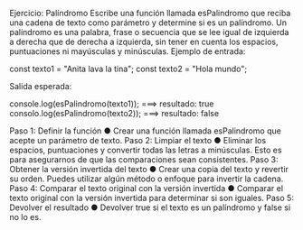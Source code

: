 Ejercicio: Palíndromo
Escribe una función llamada esPalindromo que reciba una cadena de texto como parámetro y
determine si es un palíndromo. Un palíndromo es una palabra, frase o secuencia que se lee igual
de izquierda a derecha que de derecha a izquierda, sin tener en cuenta los espacios,
puntuaciones ni mayúsculas y minúsculas.
Ejemplo de entrada:

const texto1 = "Anita lava la tina";
const texto2 = "Hola mundo";

Salida esperada:

console.log(esPalindromo(texto1)); ===> resultado: true
consolo.log(esPalindromo(texto2)); ===> resultado: false

Paso 1: Definir la función
● Crear una función llamada esPalindromo que acepte un parámetro de texto.
Paso 2: Limpiar el texto
● Eliminar los espacios, puntuaciones y convertir todas las letras a minúsculas.
Esto es para asegurarnos de que las comparaciones sean consistentes.
Paso 3: Obtener la versión invertida del texto
● Crear una copia del texto y revertir su orden. Puedes utilizar algún método o
enfoque para invertir la cadena.
Paso 4: Comparar el texto original con la versión invertida
● Comparar el texto original con la versión invertida para determinar si son iguales.
Paso 5: Devolver el resultado
● Devolver true si el texto es un palíndromo y false si no lo es.